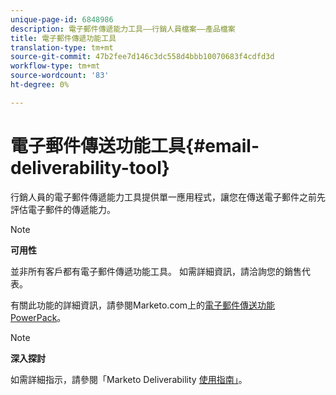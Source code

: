 ```yaml
---
unique-page-id: 6848986
description: 電子郵件傳遞能力工具——行銷人員檔案——產品檔案
title: 電子郵件傳遞功能工具
translation-type: tm+mt
source-git-commit: 47b2fee7d146c3dc558d4bbb10070683f4cdfd3d
workflow-type: tm+mt
source-wordcount: '83'
ht-degree: 0%

---
```



# 電子郵件傳送功能工具{#email-deliverability-tool}

行銷人員的電子郵件傳遞能力工具提供單一應用程式，讓您在傳送電子郵件之前先評估電子郵件的傳遞能力。

>[!NOTE]
>
>**可用性**
>
>並非所有客戶都有電子郵件傳遞功能工具。 如需詳細資訊，請洽詢您的銷售代表。

有關此功能的詳細資訊，請參閱Marketo.com上的[電子郵件傳送功能PowerPack](https://www.marketo.com/software/email-marketing/email-deliverability/deliverability-packages/)。

>[!NOTE]
>
>**深入探討**
>
>如需詳細指示，請參閱「Marketo Deliverability [使用指南」](https://250ok.com/guides/marketo/)。

